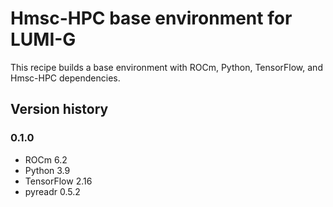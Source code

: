 # Hmsc-HPC base environment for LUMI-G

This recipe builds a base environment with ROCm, Python, TensorFlow, and Hmsc-HPC dependencies.

## Version history

### 0.1.0

- ROCm 6.2
- Python 3.9
- TensorFlow 2.16
- pyreadr 0.5.2
